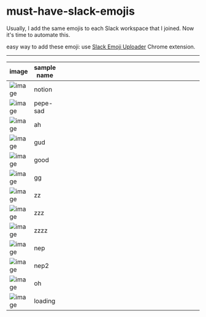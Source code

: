 # must-have-slack-emojis

Usually, I add the same emojis to each Slack workspace that I joined. Now it's time to automate this.

easy way to add these emoji: use [Slack Emoji Uploader](https://chrome.google.com/webstore/detail/slack-emoji-uploader/jfacjbibcobdehekkieokkloinlfdomg) Chrome extension.

---


|image|sample name| | | | | | | | | | | | | | | | | | | | | | | | | | | | | | | | | |
|-|-|-|-|-|-|-|-|-|-|-|-|-|-|-|-|-|-|-|-|-|-|-|-|-|-|-|-|-|-|-|-|-|-|-|
|![image](https://github.com/roeniss/must-have-slack-emojis/assets/26613280/b64dc635-cf3a-41d8-877c-56ffe56c23b6)|notion||||||||||||||||||||||||||||||||
|![image](https://github.com/roeniss/must-have-slack-emojis/assets/26613280/e393d828-d0fc-44b9-ad06-3508f84bbce3)|pepe-sad|||||||||||||||||||||||||||||||||
|![image](https://github.com/roeniss/must-have-slack-emojis/assets/26613280/1143820c-a018-4915-9591-148f30a5f003)|ah||||||||||||||||||||||||||||||||
|![image](https://github.com/roeniss/must-have-slack-emojis/assets/26613280/33320793-3fc6-40c8-b50e-3760b60c75d3)|gud||||||||||||||||||||||||||||||||
|![image](https://github.com/roeniss/must-have-slack-emojis/assets/26613280/7eba6f89-b7c4-46db-873f-a6d257cee0ab)|good||||||||||||||||||||||||||||||||
|![image](https://github.com/roeniss/must-have-slack-emojis/assets/26613280/c6537791-a126-46ac-b9d5-ca68f06f061e)|gg||||||||||||||||||||||||||||||||
|![image](https://github.com/roeniss/must-have-slack-emojis/assets/26613280/5f62af12-40de-4b57-97b7-ab06b5d5cf58)|zz||||||||||||||||||||||||||||||||
|![image](https://github.com/roeniss/must-have-slack-emojis/assets/26613280/7b722e24-2764-4441-96f5-dc47a8a898e3)|zzz||||||||||||||||||||||||||||||||
|![image](https://github.com/roeniss/must-have-slack-emojis/assets/26613280/7e361532-ab2f-4b59-a8c7-07a78b25aec6)|zzzz||||||||||||||||||||||||||||||||
|![image](https://github.com/roeniss/must-have-slack-emojis/assets/26613280/d5724382-3ad4-4af3-b946-d06b464944d7)|nep||||||||||||||||||||||||||||||||
|![image](https://github.com/roeniss/must-have-slack-emojis/assets/26613280/8e4be392-26ad-4085-b3e0-36e5bb4023a8)|nep2||||||||||||||||||||||||||||||||
|![image](https://github.com/roeniss/must-have-slack-emojis/assets/26613280/e179da56-3c8b-4633-b957-d1f0a21491dd)|oh||||||||||||||||||||||||||||||||
|![image](https://github.com/roeniss/must-have-slack-emojis/assets/26613280/40c7f900-bd4a-4b66-a015-6e88f67cdb93)|loading||||||||||||||||||||||||||||||||
